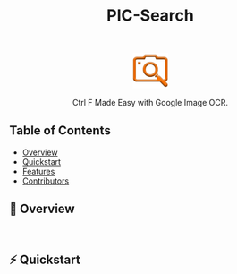 <h1 align="center"> PIC-Search </h1> <br>
<p align="center">
  <img width=12.5% src="templates/images/logo.png">
</p>
<p align="center">
  Ctrl F Made Easy with Google Image OCR. 
</p>

## Table of Contents

- [Overview](#overview)
- [Quickstart](#quickstart) 
- [Features](#features)
- [Contributors](#contributors)

## 📝 Overview
<p align="center">
  <img width=12.5% src="">
</p>


## ⚡️ Quickstart
